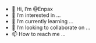 - 👋 Hi, I’m @Enpax
- 👀 I’m interested in ...
- 🌱 I’m currently learning ...
- 💞️ I’m looking to collaborate on ...
- 📫 How to reach me ...

<!---
Enpax/Enpax is a ✨ special ✨ repository because its `README.md` (this file) appears on your GitHub profile.
You can click the Preview link to take a look at your changes.
--->
